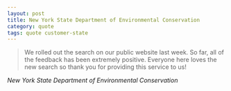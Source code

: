 ```yaml
---
layout: post
title: New York State Department of Environmental Conservation
category: quote
tags: quote customer-state
---
```


> We rolled out the search on our public website last week. So far, all of the feedback has been extremely positive. Everyone here loves the new search so thank you for providing this service to us!

<cite>New York State Department of Environmental Conservation</cite>
